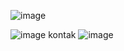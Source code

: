 ![image](https://github.com/user-attachments/assets/73787a18-e51f-4695-8be7-126148585a1f)

![image](https://github.com/user-attachments/assets/de39826c-3efa-499a-a6ed-bf27da55873f)
kontak 
![image](https://github.com/user-attachments/assets/7831bf34-e582-4c4e-a6b8-31fa4535c7cd)

